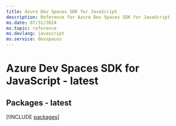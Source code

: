 ```yaml
---
title: Azure Dev Spaces SDK for JavaScript
description: Reference for Azure Dev Spaces SDK for JavaScript
ms.date: 07/31/2024
ms.topic: reference
ms.devlang: javascript
ms.service: devspaces
---
```

# Azure Dev Spaces SDK for JavaScript - latest
## Packages - latest
[!INCLUDE [packages](dev-spaces-index.md)]